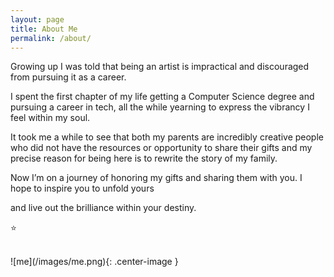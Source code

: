 ```yaml
---
layout: page
title: About Me
permalink: /about/
---
```


Growing up I was told that being an artist is impractical and discouraged from pursuing it as a career.

I spent the first chapter of my life getting a Computer Science degree and pursuing a career in tech, all the while yearning to express the vibrancy I feel within my soul.

It took me a while to see that both my parents are incredibly creative people who did not have the resources or opportunity to share their gifts and my precise reason for being here is to rewrite the story of my family.

Now I’m on a journey of honoring my gifts and sharing them with you. I hope to inspire you to unfold yours

and live out the brilliance within your destiny.

⭐️

<br />
![me](/images/me.png){: .center-image }
